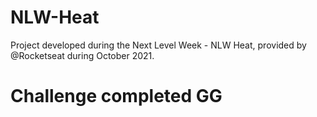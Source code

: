 # NLW-Heat
Project developed during the Next Level Week - NLW Heat, provided by @Rocketseat during October 2021.
# Challenge completed GG
